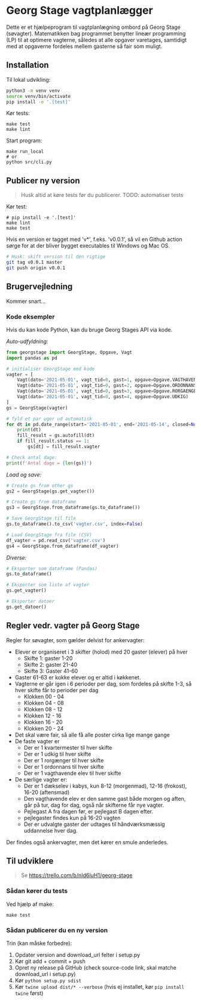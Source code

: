 # Georg Stage vagtplanlægger

Dette er et hjælpeprogram til vagtplanlægning ombord på Georg Stage (søvagter).
Matematikken bag programmet benytter lineær programming (LP) til at optimere vagterne,
således at alle opgaver varetages, samtidigt med at opgaverne fordeles mellem
gasterne så fair som muligt.

## Installation

Til lokal udvikling:

```bash
python3 -m venv venv
source venv/bin/activate
pip install -e '.[test]'
```

Kør tests:

```
make test
make lint
```

Start program:

```
make run_local
# or
python src/cli.py
```

## Publicer ny version

> Husk altid at køre tests før du publicerer. TODO: automatiser tests

Kør test:

```
# pip install -e '.[test]'
make lint
make test
```

Hvis en version er tagget med 'v*', f.eks. 'v0.0.1', så vil en Github action
sørge for at der bliver bygget executables til Windows og Mac OS.

```bash
# Husk: skift version til den rigtige
git tag v0.0.1 master
git push origin v0.0.1
```

## Brugervejledning

Kommer snart...

### Kode eksempler

Hvis du kan kode Python, kan du bruge Georg Stages API via kode.

*Auto-udfyldning:*

```python
from georgstage import GeorgStage, Opgave, Vagt
import pandas as pd

# initialiser GeorgStage med kode
vagter = [
    Vagt(dato='2021-05-01', vagt_tid=0, gast=1, opgave=Opgave.VAGTHAVENDE_ELEV),
    Vagt(dato='2021-05-01', vagt_tid=0, gast=2, opgave=Opgave.ORDONNANS),
    Vagt(dato='2021-05-01', vagt_tid=0, gast=3, opgave=Opgave.RORGAENGER),    
    Vagt(dato='2021-05-01', vagt_tid=0, gast=4, opgave=Opgave.UDKIG)
]
gs = GeorgStage(vagter)

# fyld et par uger ud automatisk
for dt in pd.date_range(start='2021-05-01', end='2021-05-14', closed=None).date:
    print(dt)
    fill_result = gs.autofill(dt)
    if fill_result.status == 1:
        gs[dt] = fill_result.vagter

# Check antal dage:
print(f'Antal dage = {len(gs)}')
```

*Load og save:*

```python
# Create gs from other gs
gs2 = GeorgStage(gs.get_vagter())

# Create gs from dataframe
gs3 = GeorgStage.from_dataframe(gs.to_dataframe())

# Save GeorgStage til file
gs.to_dataframe().to_csv('vagter.csv', index=False)

# Load GeorgStage fra file (CSV)
df_vagter = pd.read_csv('vagter.csv')
gs4 = GeorgStage.from_dataframe(df_vagter)
```

*Diverse:*

```python
# Eksporter som dataframe (Pandas)
gs.to_dataframe()

# Eksporter som liste af vagter
gs.get_vagter()

# Eksporter datoer
gs.get_datoer()
```

## Regler vedr. vagter på Georg Stage


Regler for søvagter, som gælder delvist for ankervagter:

- Elever er organiseret i 3 skifter (holod) med 20 gaster (elever) på hver
  - Skifte 1: gaster 1-20
  - Skifte 2: gaster 21-40
  - Skifte 3: Gaster 41-60
- Gaster 61-63 er kokke elever og er altid i køkkenet.
- Vagterne er går igen i 6 perioder per dag, som fordeles på skifte 1-3, så hver
skifte får to perioder per dag
  - Klokken 00 - 04
  - Klokken 04 - 08
  - Klokken 08 - 12
  - Klokken 12 - 16
  - Klokken 16 - 20
  - Klokken 20 - 24
- Det skal være fair, så alle få alle poster cirka lige mange gange
- De faste vagter er
  - Der er 1 kvartermester til hver skifte
  - Der er 1 udkig til hver skifte  
  - Der er 1 rorgænger til hver skifte    
  - Der er 1 ordonnans til hver skifte    
  - Der er 1 vagthavende elev til hver skifte
- De særlige vagter er:
  - Der er 1 dækselev i kabys, kun 8-12 (morgenmad), 12-16 (frokost), 16-20 (aftensmad)  
  - Den vagthavende elev er den samme gast både morgen og aften, går på tur, dag for dag, også når skifterne får nye vagter.
  - Pejlegast A fra dagen før, er pejlegast B dagen efter.
  - pejlegaster findes kun på 16-20 vagten
  - Der er udvalgte gaster der udtages til håndværksmæssig uddannelse hver dag.

Der findes også ankervagter, men det kører en smule anderledes.


## Til udviklere

> Se https://trello.com/b/nId6IuH1/georg-stage  

### Sådan kører du tests

Ved hjælp af make:

```
make test
```

### Sådan publicerer du en ny version

Trin (kan måske forbedre):

1. Opdater version and download_url felter i setup.py
1. Kør git add + commit + push
1. Opret ny release på GitHub (check source-code link, skal matche download_url i setup.py)
1. Kør `python setup.py sdist`
1. Kør `twine upload dist/* --verbose` (hvis ej installet, kør `pip install twine` først)
